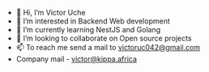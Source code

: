 - 👋 Hi, I’m Victor Uche
- 👀 I’m interested in Backend Web development
- 🌱 I’m currently learning NestJS and Golang
- 💞️ I’m looking to collaborate on Open source projects
- 📫 To reach me send a mail to victoruc042@gmail.com
- Company mail - victor@kippa.africa

<!---
aggr3550r/aggr3550r is a ✨ special ✨ repository because its `README.md` (this file) appears on your GitHub profile.
You can click the Preview link to take a look at your changes.
--->
